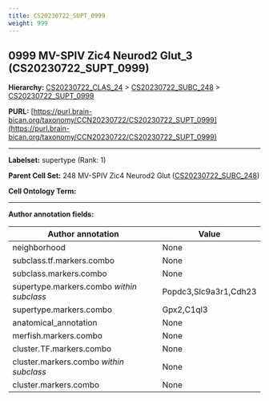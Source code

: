 ```yaml
---
title: CS20230722_SUPT_0999
weight: 999
---
```

## 0999 MV-SPIV Zic4 Neurod2 Glut_3 (CS20230722_SUPT_0999)
<b>Hierarchy: </b>
[CS20230722_CLAS_24](../CS20230722_CLAS_24) >
[CS20230722_SUBC_248](../CS20230722_SUBC_248) >
[CS20230722_SUPT_0999](../CS20230722_SUPT_0999)

**PURL:** [https://purl.brain-bican.org/taxonomy/CCN20230722/CS20230722_SUPT_0999](https://purl.brain-bican.org/taxonomy/CCN20230722/CS20230722_SUPT_0999)

---


**Labelset:** supertype (Rank: 1)

**Parent Cell Set:** 248 MV-SPIV Zic4 Neurod2 Glut ([CS20230722_SUBC_248](../CS20230722_SUBC_248))



**Cell Ontology Term:** 

[MARKER GENES.]: #


---

[TRANSFERRED ANNOTATIONS.]: #


[AUTHOR ANNOTATION FIELDS.]: #


**Author annotation fields:**

| Author annotation | Value |
|-------------------|-------|
|neighborhood|None|
|subclass.tf.markers.combo|None|
|subclass.markers.combo|None|
|supertype.markers.combo _within subclass_|Popdc3,Slc9a3r1,Cdh23|
|supertype.markers.combo|Gpx2,C1ql3|
|anatomical_annotation|None|
|merfish.markers.combo|None|
|cluster.TF.markers.combo|None|
|cluster.markers.combo _within subclass_|None|
|cluster.markers.combo|None|
